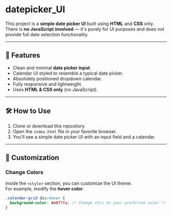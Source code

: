 # datepicker_UI

This project is a **simple date picker UI** built using **HTML** and **CSS** only.  
There is **no JavaScript involved** — it's purely for UI purposes and does not provide full date selection functionality.

---

## 🚀 Features
- Clean and minimal **date picker input**.
- Calendar UI styled to resemble a typical date picker.
- Absolutely positioned dropdown calendar.
- Fully responsive and lightweight.
- Uses **HTML & CSS only** (no JavaScript).

---

## 🛠️ How to Use
1. Clone or download this repository.
2. Open the `index.html` file in your favorite browser.
3. You'll see a simple date picker UI with an input field and a calendar.

---

## 🎨 Customization

### Change Colors
Inside the `<style>` section, you can customize the UI theme.  
For example, modify the **hover color**:
```css
.calendar-grid div:hover {
  background-color: #e0f7fa; /* Change this to your preferred color */
}

